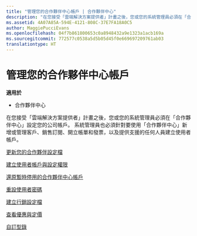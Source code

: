 ```yaml
---
title: "管理您的合作夥伴中心帳戶 | 合作夥伴中心"
description: "在您接受「雲端解決方案提供者」計畫之後，您或您的系統管理員必須在「合作夥伴中心」設定您的公司帳戶。"
ms.assetid: 4A07A85A-594E-4121-808C-37E7FA18A0C5
author: MaggiePucciEvans
ms.openlocfilehash: 04f7b861800653c0a8948432a9e1323a1acb169a
ms.sourcegitcommit: 772577c0538a5d5b05d45f0e669697209761ab03
translationtype: HT
---
```

# <a name="manage-your-partner-center-account"></a>管理您的合作夥伴中心帳戶

**適用於**

-  合作夥伴中心

在您接受「雲端解決方案提供者」計畫之後，您或您的系統管理員必須在「合作夥伴中心」設定您的公司帳戶。 系統管理員也必須針對要使用「合作夥伴中心」新增或管理客戶、銷售訂閱、開立帳單和發票，以及提供支援的任何人員建立使用者帳戶。

[更新您的合作夥伴設定檔](update-your-partner-profile.md)

[建立使用者帳戶與設定權限](create-user-accounts-and-set-permissions.md)

[還原暫時停用的合作夥伴中心帳戶](suspended-partner-center-account.md)

[重設使用者密碼](reset-a-user-password.md)

[建立行銷設定檔](create-a-marketing-profile.md)

[查看優惠與定價](see-offers-and-pricing.md)

[自訂型錄](customize-the-catalog.md)

 

 



